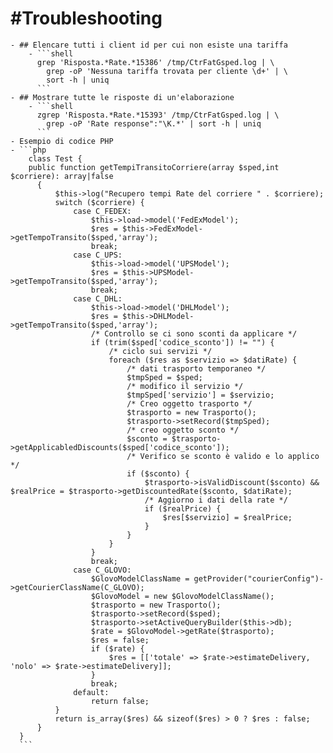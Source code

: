 # #Troubleshooting
	- ## Elencare tutti i client id per cui non esiste una tariffa
		- ```shell
		  grep 'Risposta.*Rate.*15386' /tmp/CtrFatGsped.log | \
		  	grep -oP 'Nessuna tariffa trovata per cliente \d+' | \
		  	sort -h | uniq
		  ```
	- ## Mostrare tutte le risposte di un'elaborazione
		- ```shell
		  zgrep 'Risposta.*Rate.*15393' /tmp/CtrFatGsped.log | \
		  	grep -oP 'Rate response":"\K.*' | sort -h | uniq
		  ```
	- Esempio di codice PHP
	- ```php
	    class Test {
	   	public function getTempiTransitoCorriere(array $sped,int $corriere): array|false
	      {
	          $this->log("Recupero tempi Rate del corriere " . $corriere);
	          switch ($corriere) {
	              case C_FEDEX:
	                  $this->load->model('FedExModel');
	                  $res = $this->FedExModel->getTempoTransito($sped,'array');
	                  break;
	              case C_UPS:
	                  $this->load->model('UPSModel');
	                  $res = $this->UPSModel->getTempoTransito($sped,'array');
	                  break;
	              case C_DHL:
	                  $this->load->model('DHLModel');
	                  $res = $this->DHLModel->getTempoTransito($sped,'array');
	                  /* Controllo se ci sono sconti da applicare */
	                  if (trim($sped['codice_sconto']) != "") {
	                      /* ciclo sui servizi */
	                      foreach ($res as $servizio => $datiRate) {
	                          /* dati trasporto temporaneo */
	                          $tmpSped = $sped;
	                          /* modifico il servizio */
	                          $tmpSped['servizio'] = $servizio;
	                          /* Creo oggetto trasporto */
	                          $trasporto = new Trasporto();
	                          $trasporto->setRecord($tmpSped);
	                          /* creo oggetto sconto */
	                          $sconto = $trasporto->getApplicabledDiscounts($sped['codice_sconto']);
	                          /* Verifico se sconto è valido e lo applico */
	                          if ($sconto) {
	                              $trasporto->isValidDiscount($sconto) && $realPrice = $trasporto->getDiscountedRate($sconto, $datiRate);
	                              /* Aggiorno i dati della rate */
	                              if ($realPrice) {
	                                  $res[$servizio] = $realPrice;
	                              }
	                          }
	                      }
	                  }
	                  break;
	              case C_GLOVO:
	                  $GlovoModelClassName = getProvider("courierConfig")->getCourierClassName(C_GLOVO);
	                  $GlovoModel = new $GlovoModelClassName();
	                  $trasporto = new Trasporto();
	                  $trasporto->setRecord($sped);
	                  $trasporto->setActiveQueryBuilder($this->db);
	                  $rate = $GlovoModel->getRate($trasporto);
	                  $res = false;
	                  if ($rate) {
	                      $res = [['totale' => $rate->estimateDelivery, 'nolo' => $rate->estimateDelivery]];
	                  }
	                  break;
	              default:
	                  return false;
	          }
	          return is_array($res) && sizeof($res) > 0 ? $res : false;
	      }
	  }
	  ```